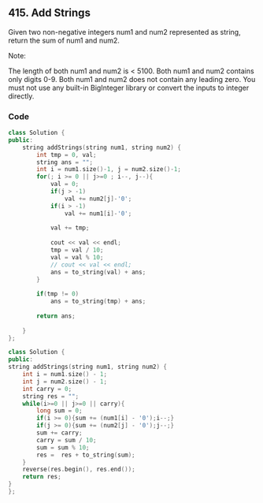 ## 415. Add Strings

Given two non-negative integers num1 and num2 represented as string, return the sum of num1 and num2.

Note:

The length of both num1 and num2 is < 5100.
Both num1 and num2 contains only digits 0-9.
Both num1 and num2 does not contain any leading zero.
You must not use any built-in BigInteger library or convert the inputs to integer directly.

### Code

```c++
class Solution {
public:
    string addStrings(string num1, string num2) {
        int tmp = 0, val;
        string ans = "";
        int i = num1.size()-1, j = num2.size()-1;
        for(; i >= 0 || j>=0 ; i--, j--){
            val = 0;
            if(j > -1)
                val += num2[j]-'0';
            if(i > -1)
                val += num1[i]-'0';
            
            val += tmp;
            
            cout << val << endl;
            tmp = val / 10;
            val = val % 10;
            // cout << val << endl;
            ans = to_string(val) + ans;
        }
        
        if(tmp != 0)
            ans = to_string(tmp) + ans;
            
        return ans;
        
    }
};
```

```c++
class Solution {
public:
string addStrings(string num1, string num2) {
    int i = num1.size() - 1;
    int j = num2.size() - 1;
    int carry = 0;
    string res = "";
    while(i>=0 || j>=0 || carry){
        long sum = 0;
        if(i >= 0){sum += (num1[i] - '0');i--;}
        if(j >= 0){sum += (num2[j] - '0');j--;}
        sum += carry; 
        carry = sum / 10;
        sum = sum % 10;
        res =  res + to_string(sum);
    }
    reverse(res.begin(), res.end());
    return res;
}
};
```
